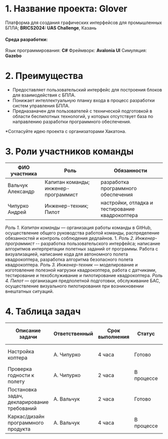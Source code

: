 #  1. Название проекта: Glover

Платформа для создания графических интерфейсов для промышленных БПЛА;
**BRICS2024: UAS Challenge**, Казань
 
####  Среда разработки:

Язык программирования: **C#**
Фреймворк: **Avalonia UI**
Симуляция: **Gazebo**

#  2. Преимущества

- Предоставляет пользовательский интерфейс для построения блоков для взаимодействия с БПЛА.
- Понижает интеллектуальную планку входа в процесс разработки систем управления БПЛА.
- Предназаначен для пользователей с технической подготовкой в области беспилотных технологий, у которых отсутствует база по направлению разработки программного обеспечения.

*Согласуйте идею проекта с организаторами Хакатона.
 
#  3. Роли участников команды

| ФИО участника | Роль  | Обязанности |
| -------- | ------- |------- |
| Вальчук Александр | Капитан команды; инженер-программист | разработка программного обеспечения |
| Чипурко Андрей | Инженер-техник; Пилот | настройки, отладка и тестирование квадрокоптера |

_Роль 1. Капитан команды_ — организация работы команды в GitHub, осуществление общего руководства работой команды, распределение обязанностей и контроль соблюдения дедлайнов. 1.  _Роль 2. Инженер-программист_ -- разработка пользовательского интерфейса; написание алгоритмов интерпретации полетных заданий от программы. Работа с визуализацией, написание кода для автономного полета квадрокоптера, разработка алгоритма безопасного полета квадрокоптера.
_Роль 3. Инженер-техник_ — моделирование и изготовление полезной нагрузки квадрокоптера, работа с датчиками, тестирование и техобслуживание и пилотирование квадрокоптера.
_Роль 4. Пилот_ — организация предполетной подготовки, обслуживание БАС, осуществление визуального пилотирования при возникновении внештатных ситуаций.

# 4. Таблица задач
| Описание задачи                             | Ответственный | Срок выполнения | Статус     | технологии / инструменты / ПО          |
| ------------------------------------------- | ------------- | --------------- | ---------- | -------------------------------------- |
| Настройка коптера                           | А. Чипурко    | 4 часа          | Готово     | Коптер клевер и периферия              |
| Проверка годности к полету                  | А. Чипурко    | 2 часа          | В процессе | Коптер клевер и периферия              |
| Постановка задач, декларирование требований | А. Вальчук    | 2 часа          | Готово     | github / vscode / markdown             |
| Каркас/дизайн программного продукта         | А. Вальчук    | 4 часа          | В процессе | dotnet8 / C# / Avalonia UI / vscode    |
